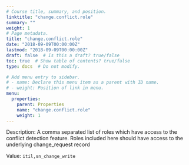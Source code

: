 ```yaml
---
# Course title, summary, and position.
linktitle: "change.conflict.role"
summary: ""
weight: 1
# Page metadata.
title: "change.conflict.role"
date: "2018-09-09T00:00:00Z"
lastmod: "2018-09-09T00:00:00Z"
draft: false  # Is this a draft? true/false
toc: true  # Show table of contents? true/false
type: docs  # Do not modify.

# Add menu entry to sidebar.
# - name: Declare this menu item as a parent with ID name.
# - weight: Position of link in menu.
menu:
  properties:
    parent: Properties
    name: "change.conflict.role"
    weight: 1
---
```


Description: A comma separated list of roles which have access to the conflict detection feature.  Roles included here should have access to the underlying change_request record


Value: `itil,sn_change_write`
